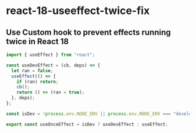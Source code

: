 # react-18-useeffect-twice-fix

## Use Custom hook to prevent effects running twice in React 18

```js
import { useEffect } from "react";

const useDevEffect = (cb, deps) => {
  let ran = false;
  useEffect(() => {
    if (ran) return;
    cb();
    return () => (ran = true);
  }, deps);
};

const isDev = !process.env.NODE_ENV || process.env.NODE_ENV === "development";

export const useOnceEffect = isDev ? useDevEffect : useEffect;
```
